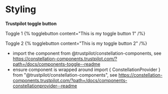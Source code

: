 # Styling

**Trustpilot toggle button**

Toggle 1
{% togglebutton content="This is my toggle button 1" /%}

Toggle 2
{% togglebutton content="This is my toggle button 2" /%}

- import the component from @trustpilot/constellation-components, see https://constellation-components.trustpilot.com/?path=/docs/components-toggle--readme
- ensure component is wrapped around import { ConstellationProvider } from "@trustpilot/constellation-components", see https://constellation-components.trustpilot.com/?path=/docs/components-constellationprovider--readme

